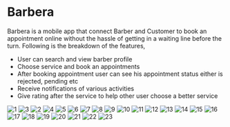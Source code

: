 # Barbera
Barbera is a mobile app that connect Barber and Customer to book an appointment online without the hassle of getting in a waiting line before the turn. Following is the breakdown of the features,

- User can search and view barber profile
- Choose service and book an appointments
- After booking appointment user can see his appointment status either is rejected, pending etc
- Receive notifications of various activities
- Give rating after the service to help other user choose a better service

![1](https://user-images.githubusercontent.com/97391128/179387343-a0e3e2bf-9722-47af-b3d4-eb450a7f1379.png)
![3](https://user-images.githubusercontent.com/97391128/179387362-7e649410-12df-4058-affc-82772a4cafd7.png)
![2](https://user-images.githubusercontent.com/97391128/179387360-0c862671-c9de-4396-89a3-4603342fa870.png)
![4](https://user-images.githubusercontent.com/97391128/179387530-13d9e503-a770-4fa0-a85d-d19a4b037e1a.png)
![5](https://user-images.githubusercontent.com/97391128/179387534-b2f5c562-f8c1-4d59-867a-fcc729a7d6bb.png)
![6](https://user-images.githubusercontent.com/97391128/179387536-16e2ccc3-75b9-49dc-a4bd-80de5bf1f28d.png)
![7](https://user-images.githubusercontent.com/97391128/179387539-113a9648-fc60-49d0-bea2-779cc32ed2f5.png)
![8](https://user-images.githubusercontent.com/97391128/179387540-4b2f567f-7005-45ba-b608-cc2dc066714d.png)
![9](https://user-images.githubusercontent.com/97391128/179387541-8f5a2084-5864-471d-aff4-f7fafcc5f585.png)
![10](https://user-images.githubusercontent.com/97391128/179387542-d0d41729-cddd-4325-9aed-2a282c6ebc99.png)
![11](https://user-images.githubusercontent.com/97391128/179387543-ea7887fc-9ee4-4c81-b2d8-eb7f2c1c1a22.png)
![12](https://user-images.githubusercontent.com/97391128/179387603-447605c9-f4c8-410b-a843-29afde78c22a.png)
![13](https://user-images.githubusercontent.com/97391128/179387605-a27dd129-8273-447a-ac17-ef7b185afaaa.png)
![14](https://user-images.githubusercontent.com/97391128/179387606-a29fb39d-5eb7-4d02-9b67-910babbefcde.png)
![15](https://user-images.githubusercontent.com/97391128/179387599-d094519d-646c-4421-90f2-8fde9bd842f4.png)
![16](https://user-images.githubusercontent.com/97391128/179387600-bd22966a-f54f-494c-963f-19e36dafdbee.png)
![17](https://user-images.githubusercontent.com/97391128/179387601-0adaa924-f0a9-45d9-a980-db9f29f6489e.png)
![18](https://user-images.githubusercontent.com/97391128/179387602-5ff4786f-eec3-4a0e-b13a-ac476358b0ae.png)
![19](https://user-images.githubusercontent.com/97391128/179387815-69981cea-1edd-48ff-9070-e92aa5b69262.png)
![20](https://user-images.githubusercontent.com/97391128/179387817-10dd946f-d53d-4e2c-ab6d-f463fe75c61a.png)
![21](https://user-images.githubusercontent.com/97391128/179387819-31a90ee6-2d56-4cc8-92e2-1c0a56b0f42e.png)
![22](https://user-images.githubusercontent.com/97391128/179387820-f0928889-b775-4e75-a597-91ebb00baadb.png)
![23](https://user-images.githubusercontent.com/97391128/179387821-8e8de888-8582-4c65-961b-019a965c5f5e.png)
